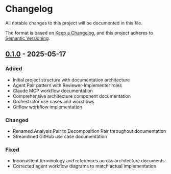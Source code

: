 # Changelog

All notable changes to this project will be documented in this file.

The format is based on [Keep a Changelog](https://keepachangelog.com/en/1.0.0/),
and this project adheres to [Semantic Versioning](https://semver.org/spec/v2.0.0.html).

## [0.1.0] - 2025-05-17

### Added
- Initial project structure with documentation architecture
- Agent Pair pattern with Reviewer-Implementer roles
- Claude MCP workflow documentation
- Comprehensive architecture component documentation
- Orchestrator use cases and workflows
- Gitflow workflow implementation

### Changed
- Renamed Analysis Pair to Decomposition Pair throughout documentation
- Streamlined GitHub use case documentation

### Fixed
- Inconsistent terminology and references across architecture documents
- Corrected agent workflow diagrams to match actual implementation

[0.1.0]: https://github.com/o2alexanderfedin/ai-assistant-project/releases/tag/0.1.0